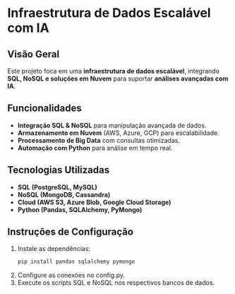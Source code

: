 # Infraestrutura de Dados Escalável com IA

## Visão Geral
Este projeto foca em uma **infraestrutura de dados escalável**, integrando **SQL, NoSQL e soluções em Nuvem** para suportar **análises avançadas com IA**.

## Funcionalidades
- **Integração SQL & NoSQL** para manipulação avançada de dados.
- **Armazenamento em Nuvem** (AWS, Azure, GCP) para escalabilidade.
- **Processamento de Big Data** com consultas otimizadas.
- **Automação com Python** para análise em tempo real.

## Tecnologias Utilizadas
- **SQL (PostgreSQL, MySQL)**
- **NoSQL (MongoDB, Cassandra)**
- **Cloud (AWS S3, Azure Blob, Google Cloud Storage)**
- **Python (Pandas, SQLAlchemy, PyMongo)**

## Instruções de Configuração
1. Instale as dependências:  
   ```bash
   pip install pandas sqlalchemy pymongo
2. Configure as conexões no config.py.
3. Execute os scripts SQL e NoSQL nos respectivos bancos de dados.